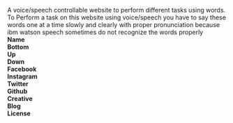 A voice/speech controllable website to perform different tasks using words.
To Perform a task on this website using voice/speech you have to say these words one at a time slowly and clearly with proper pronunciation because ibm watson speech sometimes do not recognize the words properly <br>
<strong>Name</strong> <br>
<strong>Bottom</strong> <br>
<strong>Up</strong> <br>
<strong>Down</strong> <br>
<strong>Facebook</strong> <br>
<strong>Instagram</strong> <br>
<strong>Twitter</strong> <br>
<strong>Github</strong> <br>
<strong>Creative</strong> <br>
<strong>Blog</strong> <br>
<strong>License</strong> <br>
